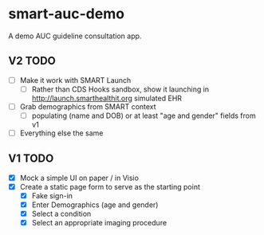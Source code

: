 # smart-auc-demo
A demo AUC guideline consultation app.

V2 TODO
-------

- [ ] Make it work with SMART Launch
  - [ ] Rather than CDS Hooks sandbox, show it launching in http://launch.smarthealthit.org simulated EHR
- [ ] Grab demographics from SMART context
  - [ ] populating (name and DOB) or at least "age and gender" fields from v1
- [ ] Everything else the same

V1 TODO
-------

- [x] Mock a simple UI on paper / in Visio
- [x] Create a static page form to serve as the starting point
  - [x] Fake sign-in
  - [x] Enter Demographics (age and gender)
  - [x] Select a condition
  - [x] Select an appropriate imaging procedure
